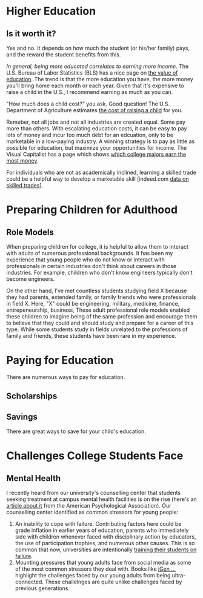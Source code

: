 # Higher Education

## Is it worth it?
Yes and no. It depends on how much the student (or his/her family) pays, and the reward the student benefits from this.

*In general, being more educated correlates to earning more income.* The U.S. Bureau of Labor Statistics (BLS) has a nice page on [the value of education](https://www.bls.gov/careeroutlook/2018/data-on-display/education-pays.htm). The trend is that the more education you have, the more money you'll bring home each month or each year. Given that it's expensive to raise a child in the U.S., I recommend earning as much as you can.

"How much does a child cost?" you ask. Good question! The U.S. Department of Agriculture estimates [the cost of raising a child](https://www.usda.gov/media/blog/2017/01/13/cost-raising-child) for you.

Remeber, not all jobs and not all industries are created equal. Some pay more than others. With escalating education costs, it can be easy to pay lots of money and incur too much debt for an edcuation, only to be marketable in a low-paying industry. A winning strategy is to pay as little as possible for education, but maximize your opportunities for income. The Visual Capitalist has a page which shows [which college majors earn the most money](https://www.visualcapitalist.com/visualizing-salaries-college-degrees/).

For individuals who are not as academically inclined, learning a skilled trade could be a helpful way to develop a marketable skill [indeed.com [data on skilled trades](https://www.indeed.com/cmp/Skilled-Trades/salaries)].


# Preparing Children for Adulthood

## Role Models
When preparing children for college, it is helpful to allow them to interact with adults of numerous professional backgrounds. It has been my experience that young people who do not know or interact with professionals in certain industries don't think about careers in those industries. For example, children who don't know engineers typically don't become engineers.

On the other hand, I've met countless students studying field X because they had parents, extended family, or family friends who were professionals in field X. Here, "X" could be engineering, military, medicine, finance, entrepeneurship, business, These adult professional role models enabled these children to imagine being of the same profession and encourage them to believe that they could and should study and prepare for a career of this type. While some students study in fields unrelated to the professions of family and friends, these students have been rare in my experience.


# Paying for Education
There are numerous ways to pay for education.

## Scholarships

## Savings
There are great ways to save for your child's education.


# Challenges College Students Face

## Mental Health
I recently heard from our university's counselling center that students seeking treatment at campus mental health facilities is on the rise (here's an [article about it](https://www.apa.org/advocacy/higher-education/mental-health/) from the American Psychological Association). Our counselling center identified as common stressors for young people:
1. An inability to cope with failure. Contributing factors here could be grade inflation in earlier years of education, parents who immediately side with children whenever faced with disciplinary action by educators, the use of participation trophies, and numerous other causes. This is so common that now, universities are intentionally [training their students on failure](https://www.wsj.com/articles/failure-101-colleges-teach-students-how-to-cope-with-setbacks-11545129000).
2. Mounting pressures that young adults face from social media as some of the most common stressors they deal with. Books like [iGen ...](http://www.jeantwenge.com/igen-book-by-dr-jean-twenge/) highlight the challenges faced by our young adults from being ultra-connected. These challelnges are quite unlike challenges faced by previous generations. 
